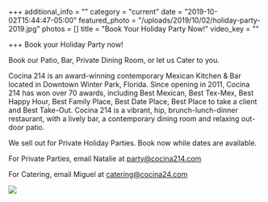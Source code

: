 +++
additional_info = ""
category = "current"
date = "2019-10-02T15:44:47-05:00"
featured_photo = "/uploads/2019/10/02/holiday-party-2019.jpg"
photos = []
title = "Book Your Holiday Party Now!"
video_key = ""

+++
Book your Holiday Party now!

Book our Patio, Bar, Private Dining Room, or let us Cater to you.

Cocina 214 is an award-winning contemporary Mexican Kitchen & Bar located in Downtown Winter Park, Florida. Since opening in 2011, Cocina 214 has won over 70 awards, including Best Mexican, Best Tex-Mex, Best Happy Hour, Best Family Place, Best Date Place, Best Place to take a client and Best Take-Out. Cocina 214 is a vibrant, hip, brunch-lunch-dinner restaurant, with a lively bar, a contemporary dining room and relaxing out-door patio.

We sell out for Private Holiday Parties. Book now while dates are available.

For Private Parties, email Natalie at party@cocina214.com

For Catering, email Miguel at catering@cocina24.com

![](/uploads/2019/10/02/holiday-party-2019.jpg)